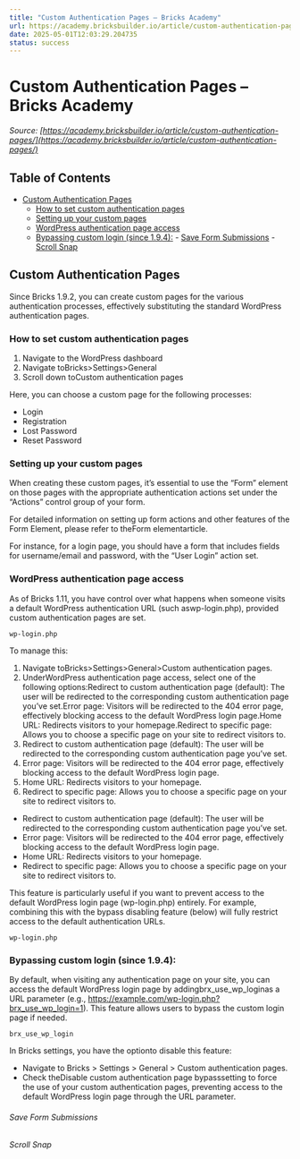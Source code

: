 ```yaml
---
title: "Custom Authentication Pages – Bricks Academy"
url: https://academy.bricksbuilder.io/article/custom-authentication-pages/
date: 2025-05-01T12:03:29.204735
status: success
---
```


# Custom Authentication Pages – Bricks Academy

*Source: [https://academy.bricksbuilder.io/article/custom-authentication-pages/](https://academy.bricksbuilder.io/article/custom-authentication-pages/)*

## Table of Contents

- [Custom Authentication Pages](#custom-authentication-pages)
  - [How to set custom authentication pages](#how-to-set-custom-authentication-pages)
  - [Setting up your custom pages](#setting-up-your-custom-pages)
  - [WordPress authentication page access](#wordpress-authentication-page-access)
  - [Bypassing custom login (since 1.9.4):](#bypassing-custom-login-since-194)
        - [Save Form Submissions](#save-form-submissions)
        - [Scroll Snap](#scroll-snap)

## Custom Authentication Pages

Since Bricks 1.9.2, you can create custom pages for the various authentication processes, effectively substituting the standard WordPress authentication pages.

### How to set custom authentication pages

1. Navigate to the WordPress dashboard
2. Navigate toBricks>Settings>General
3. Scroll down toCustom authentication pages

Here, you can choose a custom page for the following processes:

- Login
- Registration
- Lost Password
- Reset Password

### Setting up your custom pages

When creating these custom pages, it’s essential to use the “Form” element on those pages with the appropriate authentication actions set under the “Actions” control group of your form.

For detailed information on setting up form actions and other features of the Form Element, please refer to theForm elementarticle.

For instance, for a login page, you should have a form that includes fields for username/email and password, with the “User Login” action set.

### WordPress authentication page access

As of Bricks 1.11, you have control over what happens when someone visits a default WordPress authentication URL (such aswp-login.php), provided custom authentication pages are set.

`wp-login.php`

To manage this:

1. Navigate toBricks>Settings>General>Custom authentication pages.
2. UnderWordPress authentication page access, select one of the following options:Redirect to custom authentication page (default): The user will be redirected to the corresponding custom authentication page you’ve set.Error page: Visitors will be redirected to the 404 error page, effectively blocking access to the default WordPress login page.Home URL: Redirects visitors to your homepage.Redirect to specific page: Allows you to choose a specific page on your site to redirect visitors to.
3. Redirect to custom authentication page (default): The user will be redirected to the corresponding custom authentication page you’ve set.
4. Error page: Visitors will be redirected to the 404 error page, effectively blocking access to the default WordPress login page.
5. Home URL: Redirects visitors to your homepage.
6. Redirect to specific page: Allows you to choose a specific page on your site to redirect visitors to.

- Redirect to custom authentication page (default): The user will be redirected to the corresponding custom authentication page you’ve set.
- Error page: Visitors will be redirected to the 404 error page, effectively blocking access to the default WordPress login page.
- Home URL: Redirects visitors to your homepage.
- Redirect to specific page: Allows you to choose a specific page on your site to redirect visitors to.

This feature is particularly useful if you want to prevent access to the default WordPress login page (wp-login.php) entirely. For example, combining this with the bypass disabling feature (below) will fully restrict access to the default authentication URLs.

`wp-login.php`

### Bypassing custom login (since 1.9.4):

By default, when visiting any authentication page on your site, you can access the default WordPress login page by addingbrx_use_wp_loginas a URL parameter (e.g., https://example.com/wp-login.php?brx_use_wp_login=1). This feature allows users to bypass the custom login page if needed.

`brx_use_wp_login`

In Bricks settings, you have the optionto disable this feature:

- Navigate to Bricks > Settings > General > Custom authentication pages.
- Check theDisable custom authentication page bypasssetting to force the use of your custom authentication pages, preventing access to the default WordPress login page through the URL parameter.

###### Save Form Submissions

###### Scroll Snap

